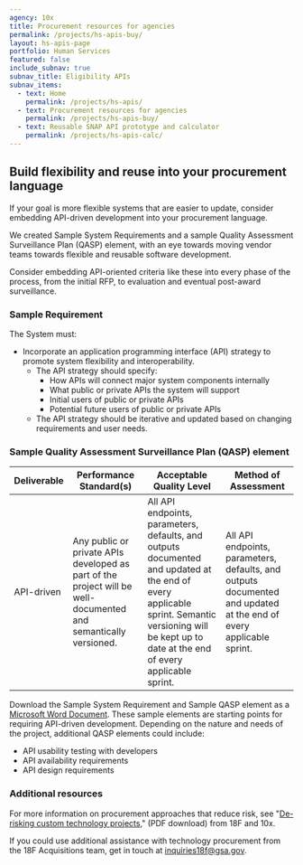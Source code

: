 ```yaml
---
agency: 10x
title: Procurement resources for agencies
permalink: /projects/hs-apis-buy/
layout: hs-apis-page
portfolio: Human Services
featured: false
include_subnav: true
subnav_title: Eligibility APIs
subnav_items:
  - text: Home
    permalink: /projects/hs-apis/
  - text: Procurement resources for agencies
    permalink: /projects/hs-apis-buy/
  - text: Reusable SNAP API prototype and calculator
    permalink: /projects/hs-apis-calc/
---
```


## Build flexibility and reuse into your procurement language

If your goal is more flexible systems that are easier to update, consider embedding API-driven development into your procurement language.

We created Sample System Requirements and a sample Quality Assessment Surveillance Plan (QASP) element, with an eye towards moving vendor teams towards flexible and reusable software development.

Consider embedding API-oriented criteria like these into every phase of the process, from the initial RFP, to evaluation and eventual post-award surveillance.

### Sample Requirement

<div class="background-gray pad-top-bottom pad-right-left" markdown="1">
The System must:

+ Incorporate an application programming interface (API) strategy to promote system flexibility and interoperability.
    + The API strategy should specify:
        + How APIs will connect major system components internally
        + What public or private APIs the system will support
        + Initial users of public or private APIs
        + Potential future users of public or private APIs
    + The API strategy should be iterative and updated based on changing requirements and user needs.
</div>

### Sample Quality Assessment Surveillance Plan (QASP) element

| Deliverable | Performance Standard(s) | Acceptable Quality Level | Method of Assessment |
| ----------- | ------------------------|--------------------------|----------------------|
| API-driven  | Any public or private APIs developed as part of the project will be well-documented and semantically versioned. | All API endpoints, parameters, defaults, and outputs documented and updated at the end of every applicable sprint. Semantic versioning will be kept up to date at the end of every applicable sprint. | All API endpoints, parameters, defaults, and outputs documented and updated at the end of every applicable sprint. |

Download the Sample System Requirement and Sample QASP element as a [Microsoft Word Document](TODO).
These sample elements are starting points for requiring API-driven development. Depending on the nature and needs of the project, additional QASP elements could include:

+ API usability testing with developers
+ API availability requirements
+ API design requirements

### Additional resources

For more information on procurement approaches that reduce risk, see "[De-risking custom technology projects](https://raw.githubusercontent.com/18F/technology-budgeting/master/handbook.pdf)," (PDF download) from 18F and 10x.

If you could use additional assistance with technology procurement from the 18F Acquisitions team, get in touch at [inquiries18f@gsa.gov](mailto:inquiries18f@gsa.gov).
